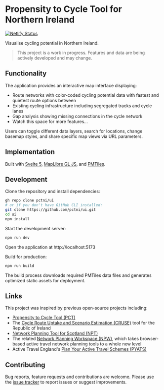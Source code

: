 # Propensity to Cycle Tool for Northern Ireland

[![Netlify Status](https://api.netlify.com/api/v1/badges/d566e223-2100-4bba-ac82-92dd37964b73/deploy-status)](https://app.netlify.com/projects/pctni/deploys)

Visualise cycling potential in Northern Ireland.

> This project is a work in progress. Features and data are being actively developed and may change.

## Functionality

The application provides an interactive map interface displaying:

- Route networks with color-coded cycling potential data with fastest and quietest route options between
- Existing cycling infrastructure including segregated tracks and cycle lanes
- Gap analysis showing missing connections in the cycle network
- Watch this space for more features...

Users can toggle different data layers, search for locations, change basemap styles, and share specific map views via URL parameters.

## Implementation

Built with [Svelte 5](https://svelte.dev/), [MapLibre GL JS](https://maplibre.org/), and [PMTiles](https://github.com/protomaps/PMTiles).

## Development

Clone the repository and install dependencies:

```sh
gh repo clone pctni/ui
# or if you don't have GitHub CLI installed:
git clone https://github.com/pctni/ui.git
cd ui
npm install
```

Start the development server:

```sh
npm run dev
```

Open the application at http://localhost:5173

Build for production:

```sh
npm run build
```

The build process downloads required PMTiles data files and generates optimized static assets for deployment.

## Links

This project was inspired by previous open-source projects including:

- [Propensity to Cycle Tool (PCT)](https://www.pct.bike/)
- The [Cycle Route Uptake and Scenario Estimation (CRUSE)](https://cruse.bike) tool for the Republic of Ireland
- [Network Planning Tool for Scotland (NPT)](https://www.npt.scot/)
- The related [Network Planning Workspace (NPW)](https://www.npw.scot/), which takes browser-based active travel network planning tools to a whole new level
- Active Travel England's [Plan Your Active Travel Schemes (PYATS)](https://plan.activetravelengland.gov.uk/)

## Contributing

Bug reports, feature requests and contributions are welcome. Please use the [issue tracker](https://github.com/pctni/ui/issues) to report issues or suggest improvements.
